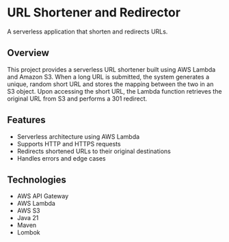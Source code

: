 # URL Shortener and Redirector

A serverless application that shorten and redirects URLs.

## Overview

This project provides a serverless URL shortener built using AWS Lambda and Amazon S3. When a long URL is submitted, the
system generates a unique, random short URL and stores the mapping between the two in an S3 object. Upon accessing the
short URL, the Lambda function retrieves the original URL from S3 and performs a 301 redirect.

## Features

* Serverless architecture using AWS Lambda
* Supports HTTP and HTTPS requests
* Redirects shortened URLs to their original destinations
* Handles errors and edge cases

## Technologies

* AWS API Gateway
* AWS Lambda
* AWS S3
* Java 21
* Maven
* Lombok